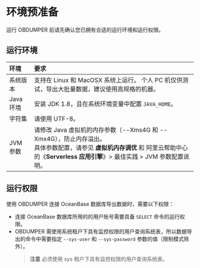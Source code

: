 环境预准备 
==========================

运行 OBDUMPER 前请先确认您已拥有合适的运行环境和运行权限。

运行环境 
-------------------------



| **环境**  |                                  **要求**                                   |
|:------------|:------------------------------------------------------------------------------|
| 系统版本    | 支持在 Linux 和 MacOSX 系统上运行。 个人 PC 机仅供测试，导出大批量数据，建议使用高规格的机器。 |
| Java 环境 | 安装  JDK 1.8，且在系统环境变量中配置 `JAVA_HOME`。                                      |
| 字符集     | 请使用 UTF-8。                                                                |
| JVM 参数  | 请修改 Java 虚拟机的内存参数（--Xms4G 和 --Xmx4G），防止内存溢出。 <br> 具体参数配置，请参见 **虚拟机内存调优** 和 阿里云帮助中心的《**Serverless 应用引擎**》> 最佳实践 > JVM 参数配置说明。|

运行权限 
-------------------------

使用 OBDUMPER 连接 OceanBase 数据库导出数据时，需要以下权限：

* 连接 OceanBase 数据库所用的的用户账号需要具备 `SELECT` 命令的运行权限。
* OBDUMPER 需使用系统租户下具有监控权限的用户查询系统表，所以数据导出的命令中需要指定 `--sys-user` 和 `--sys-password` 参数的值（限制模式除外）。
  > **注意**
  > 必须使用 sys 租户下具有监控权限的用户查询系统表。
